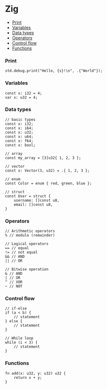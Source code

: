 <!-- markdownlint-disable MD001 -->

# Zig

- [Print](#print)
- [Variables](#variables)
- [Data types](#data-types)
- [Operators](#operators)
- [Control flow](#control-flow)
- [Functions](#functions)

### Print

``` zig
std.debug.print("Hello, {s}!\n", .{"World"});
```

### Variables

``` zig
const x: i32 = 4;
var x: u32 = 4;
```

### Data types

``` zig
// basic types
const x: i32;
const x: i64;
const x: u32;
const x: u64;
const x: f64;
const x: bool;

// array
const my_array = [3]u32{ 1, 2, 3 };

// vector
const x: Vector(3, u32) = .{ 1, 2, 3 };

// enum
const Color = enum { red, green, blue };

// struct
const User = struct {
    username: []const u8,
    email: []const u8,
}
```

### Operators

``` zig
// Arithmetic operators
% // modulo (remainder)

// Logical operators
== // equal
!= // not equal
&& // AND
|| // OR

// Bitwise operation
& // AND
| // OR
^ // XOR
~ // NOT
```

### Control flow

``` zig
// if-else
if (a < b) {
    // statement
} else {
    // statement
}

// While loop
while (i < 3) {
    // statement
}
```

### Functions

``` zig
fn add(x: u32, y: u32) u32 {
    return x + y;
}
```
